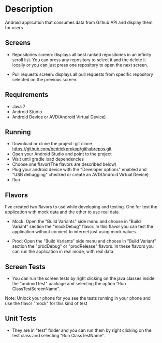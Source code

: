 # Description
Android application that consumes data from Github API and display them for users

## Screens

- Repositories screen: displays all best ranked repositories in an infinity scroll list. 
You can press any repository to select it and the delete it locally or you can just press 
one repository to open the next screen.

- Pull requests screen: displays all pull requests from specific repository selected on the
previous screen.

## Requirements

- Java 7
- Android Studio
- Android Device or AVD(Android Virtual Device)

## Running

- Download or clone the project: git clone https://github.com/bedrickprokop/githubrepos.git
- Open your Android Studio and point to the project
- Wait until gradle load dependencies
- Choose one flavor(The flavors are described below)
- Plug your android device with the "Developer options" enabled and "USB debugging" checked or
create an AVD(Android Virtual Device)
- Run

## Flavors

I've created two flavors to use while developing and testing. One for test the application with 
mock data and the other to use real data.

- Mock: Open the "Build Variants" side menu and choose in "Build Variant" section the "mockDebug" flavor. 
In this flavor you can test the application without connect to internet just using mock values.

- Prod: Open the "Build Variants" side menu and choose in "Build Variant" section the "prodDebug" or "prodRelease" 
flavors. In these flavors you can run the application in real mode, with real data.

## Screen Tests

- You can run the screen tests by right clicking on the java classes inside the "androidTest" package and
selecting the option "Run ClassTestScreenName".

Note: Unlock your phone for you see the tests running in your phone and use the flavor "mock" for this kind of test

## Unit Tests

- They are in "test" folder and you can run them by right clicking on the test class and selecting 
"Run ClassTestName".

